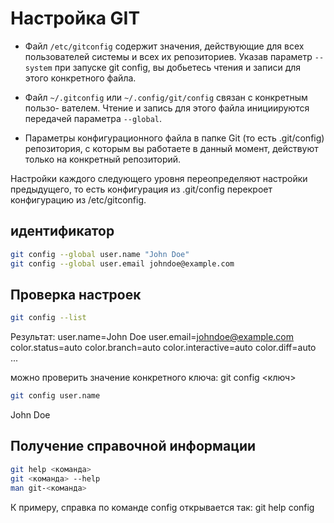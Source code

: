 # Настройка GIT
 
 * Файл `/etc/gitconfig` содержит значения, действующие для всех пользователей системы и всех их репозиториев. 
 Указав параметр `--system` при запуске git config, вы добьетесь чтения и записи для этого конкретного файла.
 
 * Файл `~/.gitconfig` или `~/.config/git/config` связан с конкретным пользо- вателем. 
 Чтение и запись для этого файла инициируются передачей параметра `--global`. 
 
 * Параметры конфигурационного файла в папке Git (то есть .git/config) репозитория, с которым вы работаете в данный момент, действуют только на конкретный репозиторий.
 
 Настройки каждого следующего уровня переопределяют настройки предыдущего, то есть конфигурация из .git/config перекроет конфигурацию из /etc/gitconfig.
 
 ## идентификатор
 ```sh
 git config --global user.name "John Doe"
 git config --global user.email johndoe@example.com
  ```
 ## Проверка настроек
 ```sh
 git config --list
 ```
 Результат:
  user.name=John Doe
  user.email=johndoe@example.com
  color.status=auto
  color.branch=auto
  color.interactive=auto
  color.diff=auto
 ...
 
 можно проверить значение конкретного ключа: git config <ключ>
 ```sh
 git config user.name
 ```
  John Doe
 
 ## Получение справочной информации
  ```sh
  git help <команда>
  git <команда> --help
  man git-<команда>
  ```
  
  К примеру, справка по команде config открывается так:  git help config